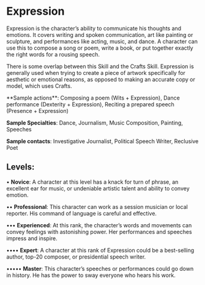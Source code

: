 # Expression
Expression is the character’s ability to communicate his
thoughts and emotions. It covers writing and spoken communication, art like painting or sculpture, and performances
like acting, music, and dance. A character can use this to
compose a song or poem, write a book, or put together exactly
the right words for a rousing speech.

There is some overlap between this Skill and the Crafts
Skill. Expression is generally used when trying to create a piece
of artwork specifically for aesthetic or emotional reasons, as opposed to making an accurate copy or model, which uses Crafts.

<Long>
**Sample actions**: Composing a poem (Wits + Expression),
Dance performance (Dexterity + Expression), Reciting a
prepared speech (Presence + Expression)

**Sample Specialties**: Dance, Journalism, Music
Composition, Painting, Speeches

**Sample contacts**: Investigative Journalist, Political Speech
Writer, Reclusive Poet

## Levels:
• **Novice**: A character at this level has a knack for turn
of phrase, an excellent ear for music, or undeniable
artistic talent and ability to convey emotion.

•• **Professional**: This character can work as a session musician or local reporter. His command of
language is careful and effective.

••• **Experienced**: At this rank, the character’s words
and movements can convey feelings with astonishing power. Her performances and speeches impress
and inspire.

•••• **Expert**: A character at this rank of Expression
could be a best-selling author, top-20 composer,
or presidential speech writer.

••••• **Master**: This character’s speeches or performances
could go down in history. He has the power to
sway everyone who hears his work.
</Long>